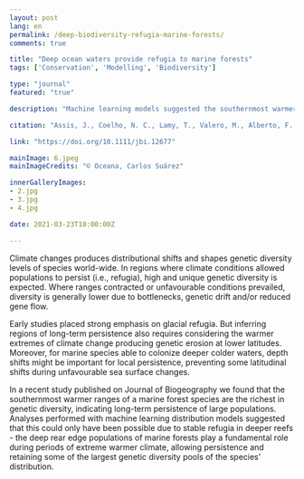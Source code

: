 ```yaml
---
layout: post
lang: en
permalink: /deep-biodiversity-refugia-marine-forests/
comments: true

title: "Deep ocean waters provide refugia to marine forests"
tags: ['Conservation', 'Modelling', 'Biodiversity']

type: "journal"
featured: "true"

description: "Machine learning models suggested the southernmost warmer ranges of a marine forests  are the richest in genetic diversity, and that this could have only been possible due to stable refugia in deeper water."

citation: "Assis, J., Coelho, N. C., Lamy, T., Valero, M., Alberto, F., and Serrão, E. A. (2016). Deep reefs are climatic refugia for genetic diversity of marine forests. Journal of Biogeography 43, 833–844."

link: "https://doi.org/10.1111/jbi.12677"

mainImage: 6.jpeg
mainImageCredits: "© Oceana, Carlos Suárez"

innerGalleryImages:
- 2.jpg
- 3.jpg
- 4.jpg

date: 2021-03-23T10:00:00Z

---
```


Climate changes produces distributional shifts and shapes genetic diversity levels of species world-wide. In regions where climate conditions allowed populations to persist (i.e., refugia), high and unique genetic diversity is expected. Where ranges contracted or unfavourable conditions prevailed, diversity is generally lower due to bottlenecks, genetic drift and/or reduced gene flow.

Early studies placed strong emphasis on glacial refugia. But inferring regions of long-term persistence also requires considering the warmer extremes of climate change producing genetic erosion at lower latitudes. Moreover, for marine species able to colonize deeper colder waters, depth shifts might be important for local persistence, preventing some latitudinal shifts during unfavourable sea surface changes.

In a recent study published on Journal of Biogeography we found that the southernmost warmer ranges of a marine forest species are the richest in genetic diversity, indicating long-term persistence of large populations. Analyses performed with machine learning distribution models suggested that this could only have been possible due to stable refugia in deeper reefs - the deep rear edge populations of marine forests play a fundamental role during periods of extreme warmer climate, allowing persistence and retaining some of the largest genetic diversity pools of the species’ distribution.
